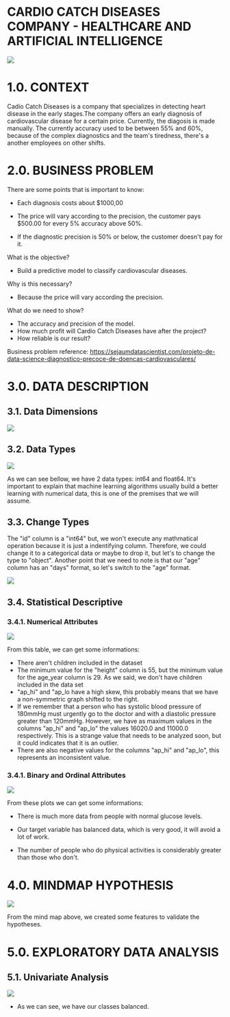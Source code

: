 # CARDIO CATCH DISEASES COMPANY - HEALTHCARE AND ARTIFICIAL INTELLIGENCE

![](img/cardio.png)

# 1.0. CONTEXT

Cadio Catch Diseases is a company that specializes in detecting heart disease in the early stages.The company offers an early diagnosis of cardiovascular disease for a certain price. Currently, the diagosis is made manually. The currently accuracy used to be between 55% and 60%, because of the complex diagnostics and the team's tiredness, there's a another employees on other shifts.

# 2.0. BUSINESS PROBLEM

There are some points that is important to know:

- Each diagnosis costs about $1000,00

- The price will vary according to the precision, the customer pays $500.00 for every 5% accuracy above 50%.

- If the diagnostic precision is 50% or below, the customer doesn't pay for it.

What is the objective?
- Build a predictive model to classify cardiovascular diseases.

Why is this necessary?
- Because the price will vary according the precision.

What do we need to show?
- The accuracy and precision of the model.
- How much profit will Cardio Catch Diseases have after the project?
- How reliable is our result?


Business problem reference: https://sejaumdatascientist.com/projeto-de-data-science-diagnostico-precoce-de-doencas-cardiovasculares/

# 3.0. DATA DESCRIPTION 

## 3.1. Data Dimensions

![](img/data_dimensions.PNG)

## 3.2. Data Types

![](img/data_types.PNG)

As we can see bellow, we have 2 data types: int64 and float64. It's important to explain that machine learning algorithms usually build a better learning with numerical data, this is one of the premises that we will assume.

## 3.3. Change Types

The "id" column is a "int64" but, we won't execute any mathmatical operation because it is just a indentifying column. Therefore, we could change it to a categorical data or maybe to drop it, but let's to change the type to "object". Another point that we need to note is that our "age" column has an "days" format, so let's switch to the "age" format.

![](img/change_types.PNG)

## 3.4. Statistical Descriptive

### 3.4.1. Numerical Attributes
![](img/statistical_descriptive.PNG)

From this table, we can get some informations:

- There aren't children included in the dataset
- The minimum value for the "height" column is 55, but the minimum value for the age_year column is 29. As we said, we don't have children included in the data set
- "ap_hi" and "ap_lo have a high skew, this probably means that we have a non-symmetric graph shifted to the right.
- If we remember that a person who has systolic blood pressure of 180mmHg must urgently go to the doctor and with a diastolic pressure greater than 120mmHg. However, we have as maximum values in the columns "ap_hi" and "ap_lo" the values 16020.0 and 11000.0 respectively. This is a strange value that needs to be analyzed soon, but it could indicates that it is an outlier.
- There are also negative values for the columns "ap_hi" and "ap_lo", this represents an inconsistent value.

### 3.4.1. Binary and Ordinal Attributes

![](img/binary_ord.PNG)

From these plots we can get some informations:

- There is much more data from people with normal glucose levels.

- Our target variable has balanced data, which is very good, it will avoid a lot of work.

- The number of people who do physical activities is considerably greater than those who don't.

# 4.0. MINDMAP HYPOTHESIS

![](img/MindMapHypothesis.png)

From the mind map above, we created some features to validate the hypotheses.

# 5.0. EXPLORATORY DATA ANALYSIS 

## 5.1. Univariate Analysis

![](img/univariate_analysis.PNG)

- As we can see, we have our classes balanced.



